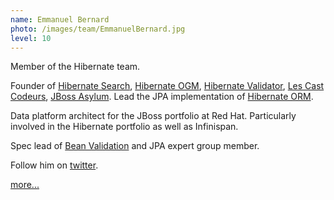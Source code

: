 ```yaml
---
name: Emmanuel Bernard
photo: /images/team/EmmanuelBernard.jpg
level: 10   
---
```

Member of the Hibernate team.

Founder of [Hibernate Search](http://hibernate.org/search/), [Hibernate OGM](http://hibernate.org/ogm/), [Hibernate Validator](http://hibernate.org/validator/), [Les Cast Codeurs](https://lescastcodeurs.com), [JBoss Asylum](http://asylum.jboss.org).
Lead the JPA implementation of [Hibernate ORM](http://hibernate.org/orm/).

Data platform architect for the JBoss portfolio at Red Hat.
Particularly involved in the Hibernate portfolio as well as Infinispan.

Spec lead of [Bean Validation](http:beanvalidation.org) and JPA expert group member.

Follow him on [twitter](http://twitter.com/emmanuelbernard).  

[more...](https://emmanuelbernard.com)
